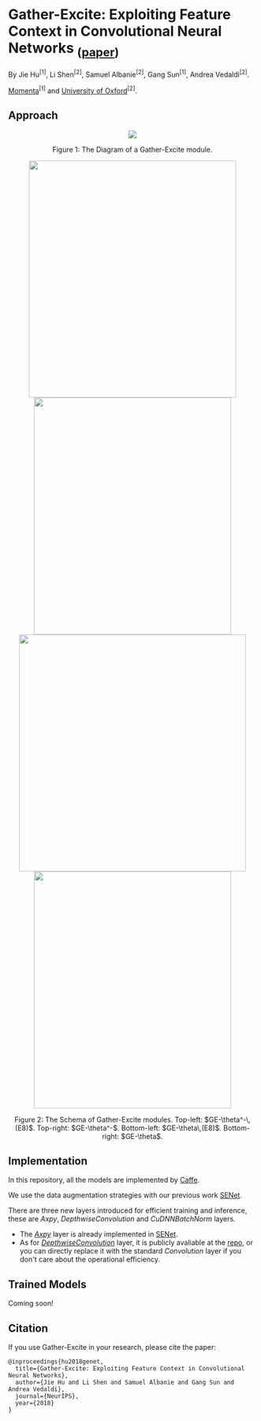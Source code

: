 # Gather-Excite: Exploiting Feature Context in Convolutional Neural Networks <sub>([paper](https://papers.nips.cc/paper/8151-gather-excite-exploiting-feature-context-in-convolutional-neural-networks.pdf))</sub>
By Jie Hu<sup>[1]</sup>, Li Shen<sup>[2]</sup>, Samuel Albanie<sup>[2]</sup>, Gang Sun<sup>[1]</sup>, Andrea Vedaldi<sup>[2]</sup>.

[Momenta](https://momenta.ai/)<sup>[1]</sup> and [University of Oxford](http://www.robots.ox.ac.uk/~vgg/)<sup>[2]</sup>.

## Approach
<div align="center">
  <img src="https://github.com/hujie-frank/GENet/blob/master/figures/GE-module.jpg">
</div>
<p align="center">
  Figure 1: The Diagram of a Gather-Excite module.
</p>

<div align="center">
  <img src="https://github.com/hujie-frank/GENet/blob/master/figures/GEPF8.jpg"  width="420" height="480">
  <img src="https://github.com/hujie-frank/GENet/blob/master/figures/GEPF.jpg" width="400" height="480">
  <img src="https://github.com/hujie-frank/GENet/blob/master/figures/GEP8.jpg" width="460" height="480">
  <img src="https://github.com/hujie-frank/GENet/blob/master/figures/GEP.jpg"  width="400" height="480">
</div>
<p align="center">
  Figure 2: The Schema of Gather-Excite modules. Top-left: $GE-\theta^-\,(E8)$. Top-right: $GE-\theta^-$. Bottom-left: $GE-\theta\,(E8)$. Bottom-right: $GE-\theta$.
</p>

## Implementation
In this repository, all the models are implemented by [Caffe](https://github.com/BVLC/caffe).
 
We use the data augmentation strategies with our previous work [SENet](https://github.com/hujie-frank/SENet). 

There are three new layers introduced for efficient training and inference, these are *Axpy*, *DepthwiseConvolution* and *CuDNNBatchNorm* layers.  
+ The [*Axpy*](https://github.com/hujie-frank/SENet/blob/master/src/caffe/layers/) layer is already implemented in [SENet](https://github.com/hujie-frank/SENet).
+ As for [*DepthwiseConvolution*](https://github.com/yonghenglh6/DepthwiseConvolution/tree/master/caffe/src/caffe/layers) layer, it is publicly avaliable at the [repo](https://github.com/yonghenglh6/DepthwiseConvolution/), or you can directly replace it with the standard *Convolution* layer if you don't care about the operational efficiency.

## Trained Models
Coming soon!

## Citation

If you use Gather-Excite in your research, please cite the paper:
    
    @inproceedings{hu2018genet,
      title={Gather-Excite: Exploiting Feature Context in Convolutional Neural Networks},
      author={Jie Hu and Li Shen and Samuel Albanie and Gang Sun and Andrea Vedaldi},
      journal={NeurIPS},
      year={2018}
    }
